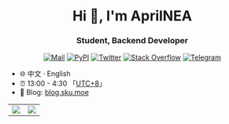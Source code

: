 <h1 align="center">Hi 👋, I'm AprilNEA</h1>
<h3 align="center">Student, Backend Developer</h3>

<div align="center">
<a href="mailto:aprilforpub@gmail.com"><img src="https://img.shields.io/badge/Mail-c14438.svg?&style=flat&logo=gmail&logoColor=white" alt="Mail"></a>
<a href="https://pypi.org/user/AprilNEA/"><img src="https://img.shields.io/badge/PyPI-AprilNEA-3775a9.svg?&style=flat&logo=pypi&logoColor=white" alt="PyPI"></a>
<a href="https://twitter.com/AprilNEA"><img src="https://img.shields.io/badge/Twitter-AprilNEA-1ca0f1.svg?&style=flat&logo=twitter&logoColor=white" alt="Twitter"></a>
<a href="https://stackoverflow.com/users/20156464/aprilnea"><img src="https://img.shields.io/badge/Stack%20Overflow-F58025.svg?&style=flat&logo=stackoverflow&logoColor=white" alt="Stack Overflow"></a>
<a href="https://t.me/AprilNEA"><img src="https://img.shields.io/badge/-telegram-blue?&style=flat&logo=telegram&logoColor=white" alt="Telegram"></a>
</div>

* 🌐 中文 · English
* ⏰ 13:00 - 4:30 「[UTC+8](https://time.is/UTC+8)」
* 🔗 Blog: [blog.sku.moe](https://blog.sku.moe)

<a href="https://github.com/AprilNEA">
  <table>
    <tr>
      <td>
        <img align="center" src="https://github-readme-stats.vercel.app/api?username=AprilNEA&include_all_commits=true&show_icons=true&hide_border=true&count_private=true" />
      </td>
      <td>
        <img align="center" src="https://github-readme-stats.vercel.app/api/top-langs/?username=AprilNEA&layout=compact&hide_border=true" />
      </td>
    </tr>
  </table>
</a>

